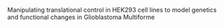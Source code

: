 Manipulating translational control in HEK293 cell lines to model genetics and functional changes in Glioblastoma Multiforme
